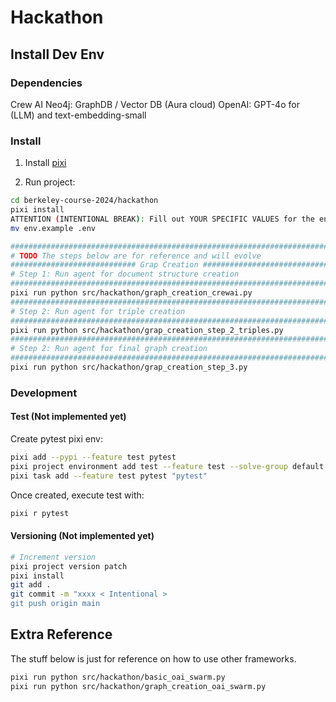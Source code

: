 # Hackathon

## Install Dev Env

### Dependencies

Crew AI
Neo4j: GraphDB / Vector DB (Aura cloud)
OpenAI: GPT-4o for (LLM) and text-embedding-small

### Install

1. Install [pixi](https://pixi.sh/latest/)

2. Run project:

```sh
cd berkeley-course-2024/hackathon
pixi install
ATTENTION (INTENTIONAL BREAK): Fill out YOUR SPECIFIC VALUES for the env variables in `env.example` and then:
mv env.example .env

#######################################################################
# TODO The steps below are for reference and will evolve
############################ Grap Creation ############################
# Step 1: Run agent for document structure creation
#######################################################################
pixi run python src/hackathon/graph_creation_crewai.py
#######################################################################
# Step 2: Run agent for triple creation
#######################################################################
pixi run python src/hackathon/grap_creation_step_2_triples.py
#######################################################################
# Step 2: Run agent for final graph creation
#######################################################################
pixi run python src/hackathon/grap_creation_step_3.py
```

### Development

#### Test (Not implemented yet)

Create pytest pixi env:

```sh
pixi add --pypi --feature test pytest
pixi project environment add test --feature test --solve-group default
pixi task add --feature test pytest "pytest"
```

Once created, execute test with:

```sh
pixi r pytest
```

#### Versioning (Not implemented yet)

```sh
# Increment version
pixi project version patch
pixi install
git add .
git commit -m "xxxx < Intentional >
git push origin main
```

## Extra Reference

The stuff below is just for reference on how to use other frameworks.

```sh
pixi run python src/hackathon/basic_oai_swarm.py
pixi run python src/hackathon/graph_creation_oai_swarm.py
```
